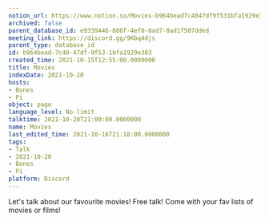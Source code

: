 ```yaml
---
notion_url: https://www.notion.so/Movies-b964bead7c4047df9f531bfa1929e303
archived: false
parent_database_id: e9339446-880f-4ef0-8ad7-8ad1f507dded
meeting_link: https://discord.gg/9Kbq4djs
parent_type: database_id
id: b964bead-7c40-47df-9f53-1bfa1929e303
created_time: 2021-10-15T12:55:00.0000000
title: Movies
indexDate: 2021-10-20
hosts:
- Bones
- Pi
object: page
language_level: No limit
talktime: 2021-10-20T21:00:00.0000000
name: Movies
last_edited_time: 2021-10-16T21:18:00.0000000
tags:
- Talk
- 2021-10-20
- Bones
- Pi
platform: Discord
---
```


Let's talk about our favourite movies!
Free talk! Come with your fav lists of movies or films!


